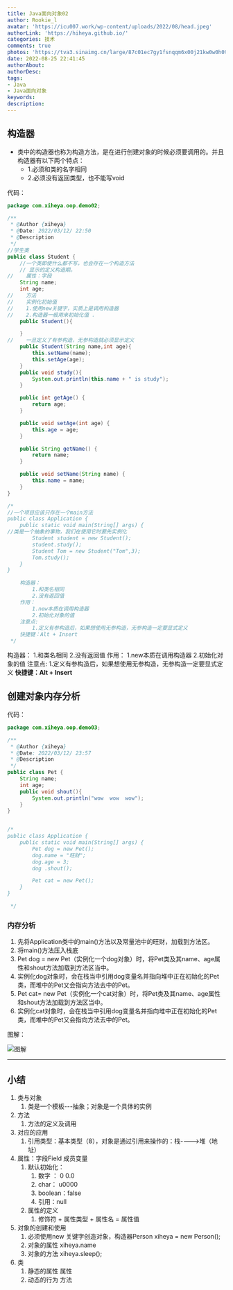 ```yaml
---
title: Java面向对象02
author: Rookie_l
avatar: 'https://icu007.work/wp-content/uploads/2022/08/head.jpeg'
authorLink: 'https://hiheya.github.io/'
categories: 技术
comments: true
photos: 'https://tva3.sinaimg.cn/large/87c01ec7gy1fsnqqm6x00j21kw0w0h09.jpg'
date: 2022-08-25 22:41:45
authorAbout:
authorDesc:
tags:
- Java
- Java面向对象
keywords:
description:
---
```


## 构造器

- 类中的构造器也称为构造方法，是在进行创建对象的时候必须要调用的。并且构造器有以下两个特点：
  - 1.必须和类的名字相同
  - 2.必须没有返回类型，也不能写void

代码：

```java
package com.xiheya.oop.demo02;

/**
 * @Author {xiheya}
 * @Date: 2022/03/12/ 22:50
 * @Description
 */
//学生类
public class Student {
    //一个类即使什么都不写，也会存在一个构造方法
    // 显示的定义构造期。
//    属性：字段
    String name;
    int age;
//    方法
//    实例化初始值
//    1.使用new关键字，实质上是调用构造器
//    2.构造器一般用来初始化值 .
    public Student(){

    }
//    一旦定义了有参构造，无参构造就必须显示定义
    public Student(String name,int age){
        this.setName(name);
        this.setAge(age);
    }
    public void study(){
        System.out.println(this.name + " is study");
    }

    public int getAge() {
        return age;
    }

    public void setAge(int age) {
        this.age = age;
    }

    public String getName() {
        return name;
    }

    public void setName(String name) {
        this.name = name;
    }
}

/*
//一个项目应该只存在一个main方法
public class Application {
    public static void main(String[] args) {
//类是一个抽象的事物，我们在使用它时要先实例化
        Student student = new Student();
        student.study();
        Student Tom = new Student("Tom",3);
        Tom.study();
    }
}

    构造器：
        1.和类名相同
        2.没有返回值
    作用：
        1.new本质在调用构造器
        2.初始化对象的值
    注意点:
        1.定义有参构造后，如果想使用无参构造，无参构造一定要显式定义
    快捷键：Alt + Insert
 */
```

构造器：
        1.和类名相同
        2.没有返回值
    作用：
        1.new本质在调用构造器
        2.初始化对象的值
    注意点:
        1.定义有参构造后，如果想使用无参构造，无参构造一定要显式定义
    **快捷键：Alt + Insert**

## 创建对象内存分析

代码：

```java
package com.xiheya.oop.demo03;

/**
 * @Author {xiheya}
 * @Date: 2022/03/12/ 23:57
 * @Description
 */
public class Pet {
    String name;
    int age;
    public void shout(){
        System.out.println("wow  wow  wow");
    }
}


/*
public class Application {
    public static void main(String[] args) {
        Pet dog = new Pet();
        dog.name = "旺财";
        dog.age = 3;
        dog .shout();

        Pet cat = new Pet();
    }
}

 */
```

### 内存分析

1. 先将Application类中的main()方法以及常量池中的旺财，加载到方法区。
2. 将main()方法压入栈底
3. Pet dog = new Pet（实例化一个dog对象）时，将Pet类及其name、age属性和shout方法加载到方法区当中。
4. 实例化dog对象时，会在栈当中引用dog变量名并指向堆中正在初始化的Pet类，而堆中的Pet又会指向方法去中的Pet。
5. Pet cat= new Pet（实例化一个cat对象）时，将Pet类及其name、age属性和shout方法加载到方法区当中。
6. 实例化cat对象时，会在栈当中引用dog变量名并指向堆中正在初始化的Pet类，而堆中的Pet又会指向方法去中的Pet。

图解：

![图解](https://img30.360buyimg.com/pop/jfs/t1/84746/36/24207/99884/622cc702E4c383ae1/294d1996197be10e.png)

---

## 小结

1. 类与对象
   1. 类是一个模板---抽象；对象是一个具体的实例
2. 方法
   1. 方法的定义及调用
3. 对应的应用
   1. 引用类型：基本类型（8），对象是通过引用来操作的：栈---->堆（地址）
4. 属性：字段Field  成员变量
   1. 默认初始化：
      1. 数字 ： 0  0.0
      2. char： u0000
      3. boolean：false
      4. 引用：null
   2. 属性的定义
      1. 修饰符 + 属性类型 + 属性名 = 属性值
5. 对象的创建和使用
   1. 必须使用new 关键字创造对象，构造器Person xiheya = new Person();
   2. 对象的属性 xiheya.name
   3. 对象的方法 xiheya.sleep();
6. 类
   1. 静态的属性  属性
   2. 动态的行为  方法
